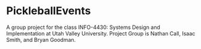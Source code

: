 # PickleballEvents
A group project for the class INFO-4430: Systems Design and Implementation at Utah Valley University. Project Group is Nathan Call, Isaac Smith, and Bryan Goodman.
